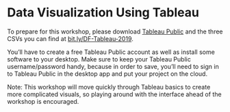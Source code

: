 # Data Visualization Using Tableau
To prepare for this workshop, please download <a href="https://public.tableau.com/en-us/s/">Tableau Public</a> and the three CSVs you can find at <a href="http://bit.ly/DF-Tableau-2019">bit.ly/DF-Tableau-2019</a>. 

You’ll have to create a free Tableau Public account as well as install some software to your desktop. Make sure to keep your Tableau Public username/password handy, because in order to save, you’ll need to sign in to Tableau Public in the desktop app and put your project on the cloud.  

Note: This workshop will move quickly through Tableau basics to create more complicated visuals, so playing around with the interface ahead of the workshop is encouraged. 
